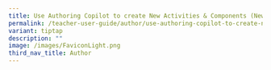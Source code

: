 ```yaml
---
title: Use Authoring Copilot to create New Activities & Components (New)
permalink: /teacher-user-guide/author/use-authoring-copilot-to-create-new-activities-components/
variant: tiptap
description: ""
image: /images/FaviconLight.png
third_nav_title: Author
---
```

